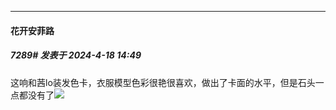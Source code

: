 ﻿
*****

####  花开安菲路  
##### 7289#       发表于 2024-4-18 14:49

这响和茜lo装发色卡，衣服模型色彩很艳很喜欢，做出了卡面的水平，但是石头一点都没有了<img src="https://static.saraba1st.com/image/smiley/face2017/009.gif" referrerpolicy="no-referrer">

